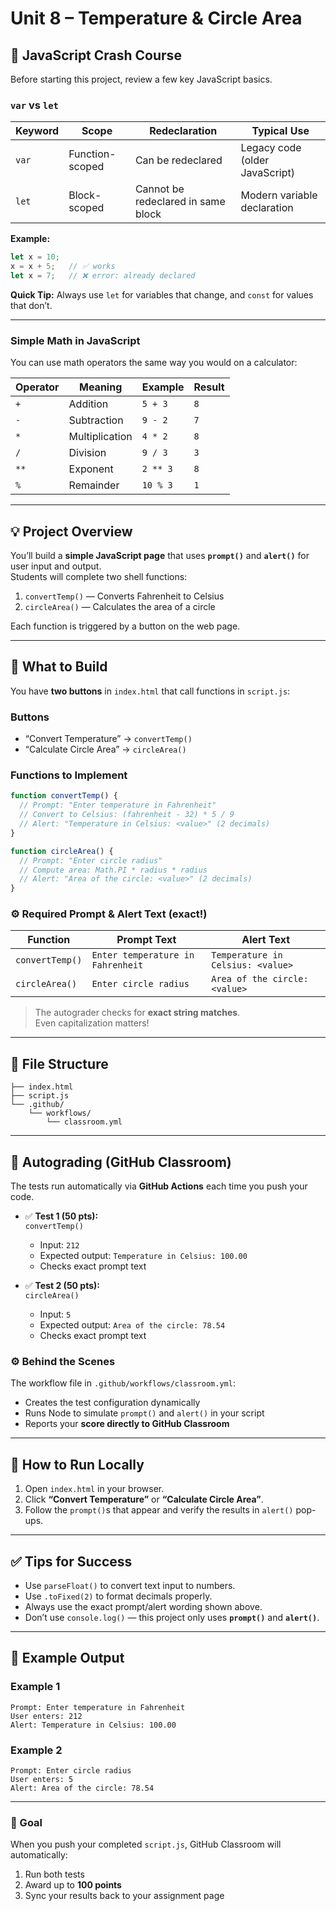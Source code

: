 # Unit 8 – Temperature & Circle Area 

## 🧠 JavaScript Crash Course

Before starting this project, review a few key JavaScript basics.

### `var` vs `let`
| Keyword | Scope | Redeclaration | Typical Use |
|----------|--------|---------------|--------------|
| `var` | Function-scoped | Can be redeclared | Legacy code (older JavaScript) |
| `let` | Block-scoped | Cannot be redeclared in same block | Modern variable declaration |

**Example:**
```javascript
let x = 10;
x = x + 5;   // ✅ works
let x = 7;   // ❌ error: already declared
```

**Quick Tip:** Always use `let` for variables that change, and `const` for values that don’t.

---

### Simple Math in JavaScript
You can use math operators the same way you would on a calculator:

| Operator | Meaning | Example | Result |
|-----------|----------|----------|---------|
| `+` | Addition | `5 + 3` | `8` |
| `-` | Subtraction | `9 - 2` | `7` |
| `*` | Multiplication | `4 * 2` | `8` |
| `/` | Division | `9 / 3` | `3` |
| `**` | Exponent | `2 ** 3` | `8` |
| `%` | Remainder | `10 % 3` | `1` |

---

## 💡 Project Overview
You’ll build a **simple JavaScript page** that uses **`prompt()`** and **`alert()`** for user input and output.  
Students will complete two shell functions:

1. `convertTemp()` — Converts Fahrenheit to Celsius  
2. `circleArea()` — Calculates the area of a circle  

Each function is triggered by a button on the web page.

---

## 🧩 What to Build
You have **two buttons** in `index.html` that call functions in `script.js`:

### Buttons
- “Convert Temperature” → `convertTemp()`
- “Calculate Circle Area” → `circleArea()`

### Functions to Implement
```javascript
function convertTemp() {
  // Prompt: "Enter temperature in Fahrenheit"
  // Convert to Celsius: (fahrenheit - 32) * 5 / 9
  // Alert: "Temperature in Celsius: <value>" (2 decimals)
}

function circleArea() {
  // Prompt: "Enter circle radius"
  // Compute area: Math.PI * radius * radius
  // Alert: "Area of the circle: <value>" (2 decimals)
}
```

### ⚙️ Required Prompt & Alert Text (exact!)
| Function | Prompt Text | Alert Text |
|-----------|--------------|-------------|
| `convertTemp()` | `Enter temperature in Fahrenheit` | `Temperature in Celsius: <value>` |
| `circleArea()` | `Enter circle radius` | `Area of the circle: <value>` |

> The autograder checks for **exact string matches**.  
> Even capitalization matters!

---

## 🧱 File Structure
```
├── index.html
├── script.js
└── .github/
    └── workflows/
        └── classroom.yml
```

---

## 🧪 Autograding (GitHub Classroom)

The tests run automatically via **GitHub Actions** each time you push your code.

- ✅ **Test 1 (50 pts):**  
  `convertTemp()`  
  - Input: `212`  
  - Expected output: `Temperature in Celsius: 100.00`
  - Checks exact prompt text

- ✅ **Test 2 (50 pts):**  
  `circleArea()`  
  - Input: `5`  
  - Expected output: `Area of the circle: 78.54`
  - Checks exact prompt text

### ⚙️ Behind the Scenes
The workflow file in `.github/workflows/classroom.yml`:
- Creates the test configuration dynamically
- Runs Node to simulate `prompt()` and `alert()` in your script
- Reports your **score directly to GitHub Classroom**

---

## 🚀 How to Run Locally

1. Open `index.html` in your browser.  
2. Click **“Convert Temperature”** or **“Calculate Circle Area”**.  
3. Follow the `prompt()`s that appear and verify the results in `alert()` pop-ups.

---

## ✅ Tips for Success
- Use `parseFloat()` to convert text input to numbers.  
- Use `.toFixed(2)` to format decimals properly.  
- Always use the exact prompt/alert wording shown above.  
- Don’t use `console.log()` — this project only uses **`prompt()`** and **`alert()`**.

---

## 🎯 Example Output

### Example 1
```
Prompt: Enter temperature in Fahrenheit
User enters: 212
Alert: Temperature in Celsius: 100.00
```

### Example 2
```
Prompt: Enter circle radius
User enters: 5
Alert: Area of the circle: 78.54
```

---

### 🏁 Goal
When you push your completed `script.js`, GitHub Classroom will automatically:
1. Run both tests  
2. Award up to **100 points**  
3. Sync your results back to your assignment page
